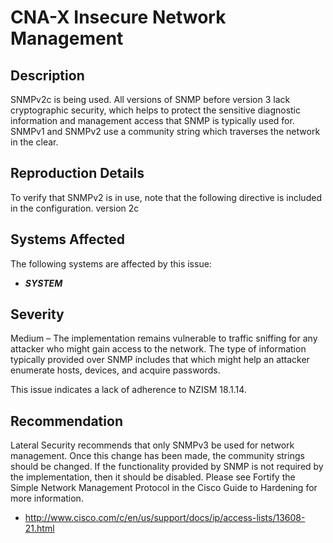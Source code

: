 CNA-X Insecure Network Management
=================================

Description
-----------
SNMPv2c is being used. All versions of SNMP before version 3 lack cryptographic security, which helps to protect the sensitive diagnostic information and management access that SNMP is typically used for. SNMPv1 and SNMPv2 use a community string which traverses the network in the clear.

Reproduction Details
--------------------
To verify that SNMPv2 is in use, note that the following directive is included in the configuration.
    version 2c

Systems Affected
----------------
The following systems are affected by this issue:
  * ***SYSTEM***

Severity
--------
Medium – The implementation remains vulnerable to traffic sniffing for any attacker who might gain access to the network. The type of information typically provided over SNMP includes that which might help an attacker enumerate hosts, devices, and acquire passwords.

This issue indicates a lack of adherence to NZISM 18.1.14.

Recommendation
--------------
Lateral Security recommends that only SNMPv3 be used for network management. Once this change has been made, the community strings should be changed. If the functionality provided by SNMP is not required by the implementation, then it should be disabled. Please see Fortify the Simple Network Management Protocol in the Cisco Guide to Hardening for more information.
  * http://www.cisco.com/c/en/us/support/docs/ip/access-lists/13608-21.html
